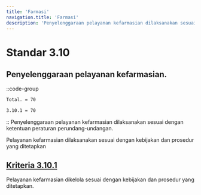 ```yaml
---
title: 'Farmasi'
navigation.title: 'Farmasi'
description: 'Penyelenggaraan pelayanan kefarmasian dilaksanakan sesuai dengan ketentuan peraturan perundang-undangan. Pelayanan kefarmasian dilaksanakan sesuai dengan kebijakan dan prosedur yang ditetapkan '
---
```


# Standar 3.10
## Penyelenggaraan pelayanan kefarmasian. 
::code-group
```bash [Nilai]
Total. = 70
```
```bash [Kriteria]
3.10.1 = 70
```
::
Penyelenggaraan pelayanan kefarmasian dilaksanakan sesuai dengan ketentuan peraturan perundang-undangan. 

Pelayanan kefarmasian dilaksanakan sesuai dengan kebijakan dan prosedur yang ditetapkan 

## [Kriteria 3.10.1](/3/10/1) 
Pelayanan kefarmasian dikelola sesuai dengan kebijakan dan prosedur yang ditetapkan. 


